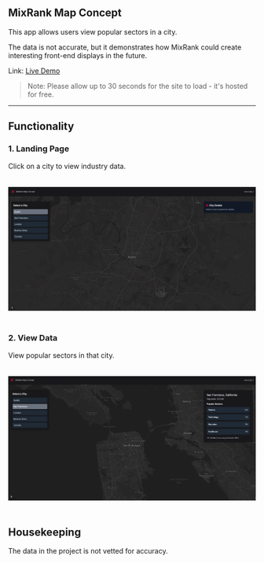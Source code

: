 ## MixRank Map Concept

This app allows users view popular sectors in a city. 

The data is not accurate, but it demonstrates how MixRank could create interesting front-end displays in the future.

Link: [Live Demo](https://mixrank-concept.onrender.com/)  

> Note: Please allow up to 30 seconds for the site to load - it's hosted for free. 

---

## Functionality

### 1. **Landing Page**  
Click on a city to view industry data.

<img src="public/assets/ss1.png" alt="screenshot 1" width="1000" style="margin: 20px 0;" />


### 2. **View Data**  
View popular sectors in that city.

<img src="public/assets/ss2.png" alt="screenshot 1" width="1000" style="margin: 20px 0;" />

## Housekeeping

The data in the project is not vetted for accuracy. 